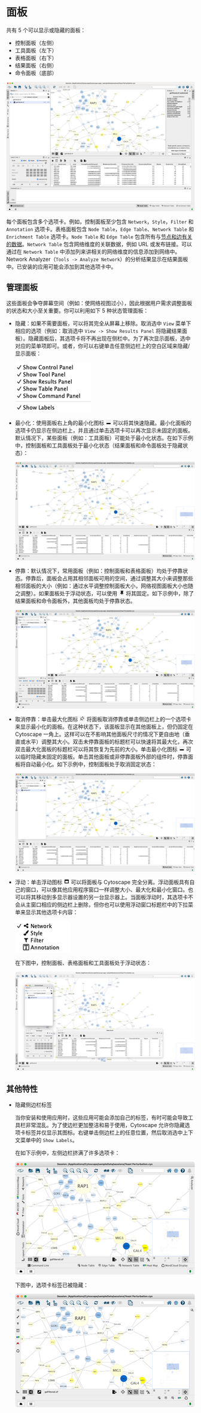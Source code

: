# 面板

共有 5 个可以显示或隐藏的面板：

- 控制面板（左侧）
- 工具面板（左下）
- 表格面板（右下）
- 结果面板（右侧）
- 命令面板（底部）

![](images/panels/dock-window.png)

每个面板包含多个选项卡。例如，控制面板至少包含 `Network`，`Style`，`Filter` 和 `Annotation` 选项卡。表格面板包含 `Node Table`，`Edge Table`、`Network Table` 和 `Enrichment Table` 选项卡。`Node Table` 和 `Edge Table` 包含所有与[节点和边有关的数据](/node-and-edge-column-data/)。`Network Table` 包含网络维度的关联数据，例如 URL 或发布链接。可以通过在 `Network Table` 中添加列来讲相关的网络维度的信息添加到网络中。Network Analyzer（`Tools -> Analyze Network`）的分析结果显示在结果面板中。已安装的应用可能会添加到其他选项卡中。

## 管理面板

这些面板会争夺屏幕空间（例如：使网络视图过小），因此根据用户需求调整面板的状态和大小至关重要。你可以利用如下 5 种状态管理面板：

- 隐藏：如果不需要面板，可以将其完全从屏幕上移除。取消选中 `View` 菜单下相应的选项（例如：取消选中 `View -> Show Results Panel` 将隐藏结果面板）。隐藏面板后，其选项卡将不再出现在侧栏中。为了再次显示面板，选中对应的菜单项即可。或者，你可以右键单击任意侧边栏上的空白区域来隐藏/显示面板：

    ![](images/panels/right-click-show-panel.png)

- 最小化：使用面板右上角的最小化图标 ![](images/panels/minimize-icon.png) 可以将其快速隐藏。最小化面板的选项卡仍显示在侧边栏上，并且通过单击选项卡可以再次显示未固定的面板。默认情况下，某些面板（例如：工具面板）可能处于最小化状态。在如下示例中，控制面板和工具面板处于最小化状态（结果面板和命令面板处于隐藏状态）：

    ![](images/panels/example-minimized.png)

- 停靠：默认情况下，常用面板（例如：控制面板和表格面板）均处于停靠状态。停靠后，面板会占用其相邻面板可用的空间，通过调整其大小来调整那些相邻面板的大小（例如：通过水平调整控制面板大小，网络视图面板大小也随之调整）。如果面板处于浮动状态，可以使用 ![](images/panels/dock-icon.png) 将其固定。如下示例中，除了结果面板和命令面板外，其他面板均处于停靠状态。

    ![](images/panels/example-docked.png)

- 取消停靠：单击最大化图标 ![](images/panels/undock-icon.png) 将面板取消停靠或单击侧边栏上的一个选项卡来显示最小化的面板。在这种状态下，该面板显示在其他面板上，但仍固定在 Cytoscape 一角上。这样可以在不影响其他面板尺寸的情况下更自由地（垂直或水平）调整其大小。双击未停靠面板的标题栏可以快速将其最大化，再次双击最大化面板的标题栏可以将其恢复为先前的大小。单击最小化图标 ![](images/panels/minimize-icon.png) 可以临时隐藏未固定的面板。单击其他面板或非停靠面板外部的组件时，停靠面板将自动最小化。如下示例中，控制面板处于取消固定状态：

    ![](images/panels/example-undocked.png)

- 浮动：单击浮动图标 ![](images/panels/float-icon.png) 可以将面板与 Cytoscape 完全分离。浮动面板具有自己的窗口，可以像其他应用程序窗口一样调整大小、最大化和最小化窗口。也可以将其移动到多显示器设置的另一台显示器上。当面板浮动时，其选项卡不会从主窗口相应的侧边栏上删除，但你也可以使用浮动窗口标题栏中的下拉菜单来显示其他选项卡内容：

    ![](images/panels/tabs-drop-down.png)

    在下图中，控制面板、表格面板和工具面板处于浮动状态：

    ![](images/panels/example-floating.png)

## 其他特性

- 隐藏侧边栏标签

    当你安装和使用应用时，这些应用可能会添加自己的标签，有时可能会导致工具栏非常混乱。为了使边栏更加整洁和易于使用，Cytoscape 允许你隐藏选项卡标签并仅显示其图标。右键单击侧边栏上的任意位置，然后取消选中上下文菜单中的 `Show Labels`。

    在如下示例中，左侧边栏挤满了许多选项卡：

    ![](images/panels/show-sidebar-labels.png)

    下图中，选项卡标签已被隐藏：

    ![](images/panels/hide-sidebar-labels.png)
